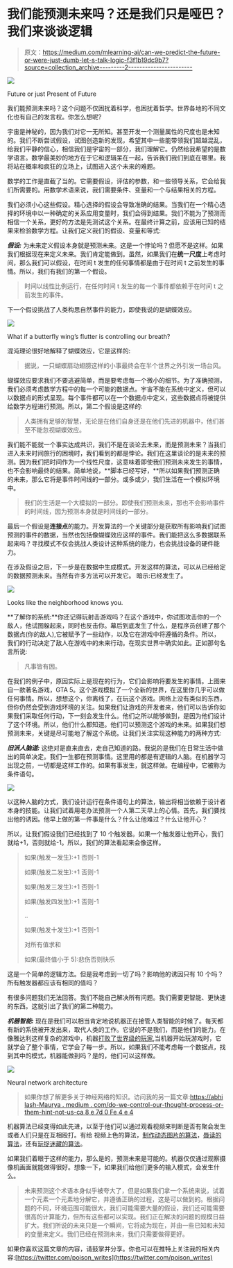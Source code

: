 # 我们能预测未来吗？还是我们只是哑巴？我们来谈谈逻辑

> 原文：<https://medium.com/mlearning-ai/can-we-predict-the-future-or-were-just-dumb-let-s-talk-logic-f3f1b19dc9b7?source=collection_archive---------2----------------------->

![](img/369f067d6a4a5edc5c318210d5508da6.png)

Future or just Present of Future

我们能预测未来吗？这个问题不仅困扰着科学，也困扰着哲学。世界各地的不同文化也有自己的发言权。你怎么想呢?

宇宙是神秘的，因为我们对它一无所知。甚至开发一个测量属性的尺度也是未知的。我们不断尝试假设，试图创造新的发现，希望其中一些能带领我们超越混乱，给我们平静的信心，相信我们是宇宙的一部分，我们理解它。仍然给我希望的是数学语言。数学最美妙的地方在于它和逻辑呆在一起，告诉我们我们到底在哪里。我将站在概率和疯狂的立场上，试图进入这个未来的难题。

数学的工作是直截了当的。它需要假设，评估的参数，和一些领导关系，它会给我们所需要的。用数学术语来说，我们需要条件、变量和一个与结果相关的方程。

我们必须小心这些假设。精心选择的假设会导致准确的结果。当我们在一个精心选择的环境中以一种确定的关系应用变量时，我们会得到结果。我们不能为了预测而相信一个关系，更好的方法是先测试这个关系。在最终计算之前，应该用已知的结果来检验数学方程。让我们定义我们的假设、变量和等式:

***假设:*** 为未来定义假设本身就是预测未来。这是一个悖论吗？但愿不是这样。如果我们根据现在来定义未来。我们肯定能做到。虽然，如果我们在**统一尺度**上考虑时间，那么我们可以假设，在时间 t 发生的任何事情都是由于在时间 t 之前发生的事情。所以，我们有我们的第一个假设。

> 时间以线性比例运行，在任何时间 t 发生的每一个事件都依赖于在时间 t 之前发生的事件。

下一个假设挑战了人类构思自然事件的能力，即使我说的是蝴蝶效应。

![](img/1af26f047afc2bb284bf161b7d326826.png)

What if a butterfly wing’s flutter is controlling our breath?

混沌理论很好地解释了蝴蝶效应，它是这样的:

> 据说，一只蝴蝶扇动翅膀这样的小事最终会在半个世界之外引发一场台风。

蝴蝶效应要求我们不要逃避简单，而是要考虑每一个微小的细节。为了准确预测，我们必须考虑数学方程中的每一个可能的数据点。宇宙不能在系统中定义，但可以以数据点的形式呈现。每个事件都可以在一个数据点中定义，这些数据点将被提供给数学方程进行预测。所以，第二个假设是这样的:

> 人类拥有足够的智慧，无论是在他们自身还是在他们先进的机器中，他们甚至不能忽视蝴蝶效应。

我们能不能就一个事实达成共识，我们不是在谈论去未来，而是预测未来？当我们进入未来时间旅行的困境时，我们看到的都是悖论。我们在这里谈论的是未来的预测。因为我们把时间作为一个线性尺度，这意味着即使我们预测未来发生的事情，也不会影响最终的结果。简单地说，**脚本已经写好，**所以如果我们预测正确的未来，那么它将是事件时间线的一部分。或多或少，我们生活在一个模拟环境中。

> 我们的生活是一个大模拟的一部分。即使我们预测未来，那也不会影响事件的时间线，因为预测本身就是时间线的一部分。

最后一个假设是**连接点**的能力。开发算法的一个关键部分是获取所有影响我们试图预测的事件的数据，当然也包括像蝴蝶效应这样的事件。我们能把这么多数据联系起来吗？寻找模式不仅会挑战人类设计这种系统的能力，也会挑战设备的硬件能力。

在涉及假设之后，下一步是在数据中生成模式。开发这样的算法，可以从已经给定的数据预测未来。当然有许多方法可以开发它。
暗示:已经发生了。

![](img/00ecbefc07751e308030c96aec9191bf.png)

Looks like the neighborhood knows you.

**了解你的系统:**你还记得玩射击游戏吗？在这个游戏中，你试图攻击你的一个敌人，他试图躲起来，同时也反击你。幕后到底发生了什么，是程序员创建了那个数据点(你的敌人),它被赋予了一些动作，以及它在游戏中将遵循的条件。所以，我们的行动决定了敌人在游戏中的未来行动。在现实世界中确实如此。正如那句名言所说:

> 凡事皆有因。

在我们的例子中，原因实际上是现在的行为，它们会影响将要发生的事情。上图来自一款著名游戏，GTA 5。这个游戏模拟了一个全新的世界，在这里你几乎可以做任何事情。所以，想想这个，你离线了，在玩这个游戏。网络上没有类似的东西，但你仍然会受到游戏环境的关注。如果我们让游戏的开发者来，他们可以告诉你如果我们采取任何行动，下一刻会发生什么。他们之所以能够做到，是因为他们设计了这个环境。所以，他们什么都知道。他们可以预测这个游戏的未来。如果我们想预测未来，关键是尽可能地了解这个系统。让我们关注实现这种能力的两种方式:

***旧派人脑道:*** 这绝对是直来直去，走自己知道的路。我说的是我们在日常生活中做出的简单决定。我们一生都在预测事情。这里用的都是有逻辑的人脑。在机器学习出现之前，一切都是这样工作的。如果有事发生，就这样做。在编程中，它被称为条件语句。

![](img/5e0faee038a824aa714f5c6a4304f91e.png)

以这种人脑的方式，我们设计运行在条件语句上的算法，输出将相当依赖于设计者本身的技能。让我们试着用老办法预测一个人第二天早上的心情。首先，我们要找出他的诱因。他早上做的第一件事是什么？什么让他难过？什么让他开心？

所以，让我们假设我们已经找到了 10 个触发器。如果一个触发器让他开心，我们就给+1，否则就给-1。所以，我们的算法看起来会像这样。

> 如果(触发一发生):+1 否则-1
> 
> 如果(触发二发生):+1 否则-1
> 
> 如果(触发三发生):+1 否则-1
> 
> 如果(触发四发生):+1 否则-1
> 
> ..
> 
> 如果(触发十发生):+1 否则-1
> 
> 对所有值求和
> 
> 如果(最终值小于 5):悲伤否则快乐

这是一个简单的逻辑方法。但是我考虑到一切了吗？影响他的诱因只有 10 个吗？所有触发器都应该有相同的值吗？

有很多问题我们无法回答。我们不能自己解决所有问题。我们需要更智能、更快速的东西。这就引出了我们的第二种能力。

***机器智能:*** 现在是我们可以相当肯定地说机器正在接管人类智能的时候了。每天都有新的系统被开发出来，取代人类的工作。它说的不是我们，而是他们的能力。在像雅达利这样复杂的游戏中，机器[打败了世界级的玩家](https://www.youtube.com/watch?v=Ih8EfvOzBOY),当机器开始玩游戏时，它就学会了整个事情，它学会了每一步。所以，如果我们不能考虑每一个数据点，找到其中的模式，机器能做到吗？是的，他们可以这样做。

![](img/6f7fa6af1ae2b22aa12fbf9a4a5710e7.png)

Neural network architecture

> 如果你想了解更多关于神经网络的知识。访问我的另一篇文章:[https://abhi lash-Maurya . medium . com/do-we-control-our-thought-process-or-them-hint-not-us-ca 8 e 7d 0 Fe 4 e 4](https://abhilash-maurya.medium.com/do-we-control-our-thought-process-or-them-hint-not-us-ca8e7d0fe4e4)

机器算法已经变得如此先进，以至于他们可以通过观看视频来判断是否有聚会发生或者人们只是在互相殴打。有给 [](https://www.youtube.com/watch?v=MfaTOXxA8dM) 视频上色的算法，[制作动态图片的算法](https://www.youtube.com/watch?v=Aq93TSau8GE)，[唇读的算法](https://www.youtube.com/watch?v=wg3upHE8qJw)，还有[玩捉迷藏的算法](https://www.youtube.com/watch?v=Lu56xVlZ40M)。

如果我们着眼于这样的能力，那么是的，预测未来是可能的。机器仅仅通过观察摄像机画面就能做得很好。想象一下，如果我们给他们更多的输入模式，会发生什么。

> 未来预测这个术语本身似乎被夸大了，但是如果我们拿一个系统来说，试着一个元素一个元素地分解它，并遵循正确的过程，这是可以做到的。根据问题的不同，环境范围可能很大，我们可能需要大量的假设，我们还可能需要很高的计算能力，但所有这些都可以实现。我们正在解决的问题的规模日益扩大。我们所说的未来只是一个瞬间，它将成为现在，并由一些已知和未知的变量来定义。我们已经在预测未来，我们只需要做得更好。

如果你喜欢这篇文章的内容，请鼓掌并分享。你也可以在推特上关注我的相关内容:[https://twitter.com/poison_writes](https://twitter.com/poison_writes)
